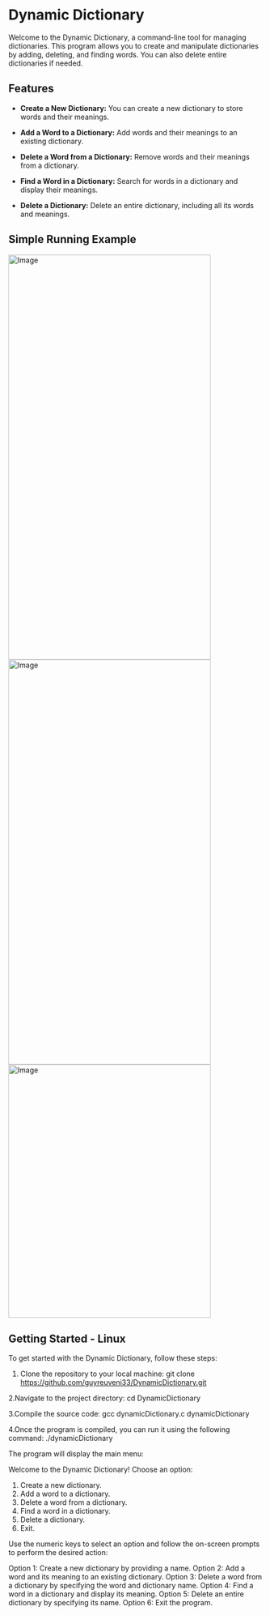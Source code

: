 # Dynamic Dictionary

Welcome to the Dynamic Dictionary, a command-line tool for managing dictionaries. This program allows you to create and manipulate dictionaries by adding, deleting, and finding words. You can also delete entire dictionaries if needed.

## Features

- **Create a New Dictionary:** You can create a new dictionary to store words and their meanings.

- **Add a Word to a Dictionary:** Add words and their meanings to an existing dictionary.

- **Delete a Word from a Dictionary:** Remove words and their meanings from a dictionary.

- **Find a Word in a Dictionary:** Search for words in a dictionary and display their meanings.

- **Delete a Dictionary:** Delete an entire dictionary, including all its words and meanings.

## Simple Running Example 

<img src="https://i.postimg.cc/QVLp14z2/1.png" alt="Image" width="400" height="800">
<img src="https://i.postimg.cc/NGKS8KVD/2.png" alt="Image" width="400" height="800">
<img src="https://i.postimg.cc/0jHcK0Gm/3.png" alt="Image" width="400" height="500">


## Getting Started - Linux

To get started with the Dynamic Dictionary, follow these steps:

1. Clone the repository to your local machine:
    git clone https://github.com/guyreuveni33/DynamicDictionary.git

2.Navigate to the project directory:
    cd DynamicDictionary

3.Compile the source code:
    gcc dynamicDictionary.c dynamicDictionary
 
4.Once the program is compiled, you can run it using the following command:
  ./dynamicDictionary

The program will display the main menu:

Welcome to the Dynamic Dictionary!
Choose an option:
1. Create a new dictionary.
2. Add a word to a dictionary.
3. Delete a word from a dictionary.
4. Find a word in a dictionary.
5. Delete a dictionary.
6. Exit.

Use the numeric keys to select an option and follow the on-screen prompts to perform the desired action:

Option 1: Create a new dictionary by providing a name.
Option 2: Add a word and its meaning to an existing dictionary.
Option 3: Delete a word from a dictionary by specifying the word and dictionary name.
Option 4: Find a word in a dictionary and display its meaning.
Option 5: Delete an entire dictionary by specifying its name.
Option 6: Exit the program.

